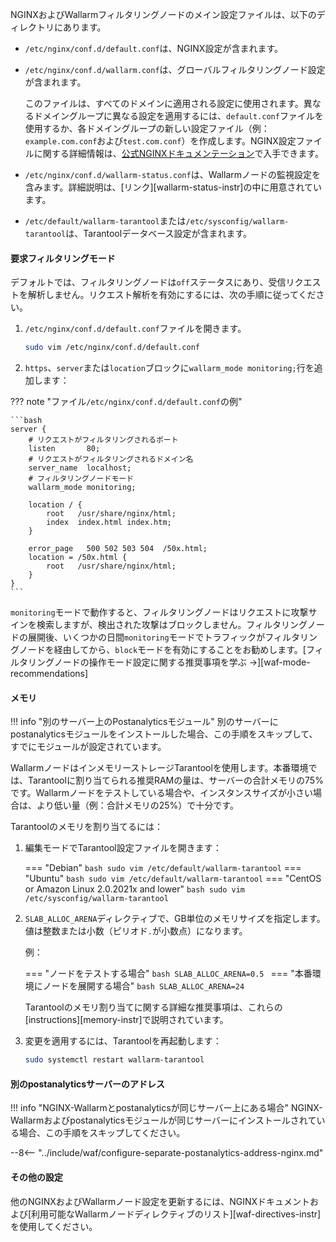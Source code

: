 NGINXおよびWallarmフィルタリングノードのメイン設定ファイルは、以下のディレクトリにあります。

* `/etc/nginx/conf.d/default.conf`は、NGINX設定が含まれます。
* `/etc/nginx/conf.d/wallarm.conf`は、グローバルフィルタリングノード設定が含まれます。

    このファイルは、すべてのドメインに適用される設定に使用されます。異なるドメイングループに異なる設定を適用するには、`default.conf`ファイルを使用するか、各ドメイングループの新しい設定ファイル（例：`example.com.conf`および`test.com.conf`）を作成します。NGINX設定ファイルに関する詳細情報は、[公式NGINXドキュメンテーション](https://nginx.org/en/docs/beginners_guide.html)で入手できます。
* `/etc/nginx/conf.d/wallarm-status.conf`は、Wallarmノードの監視設定を含みます。詳細説明は、[リンク][wallarm-status-instr]の中に用意されています。
* `/etc/default/wallarm-tarantool`または`/etc/sysconfig/wallarm-tarantool`は、Tarantoolデータベース設定が含まれます。

#### 要求フィルタリングモード

デフォルトでは、フィルタリングノードは`off`ステータスにあり、受信リクエストを解析しません。リクエスト解析を有効にするには、次の手順に従ってください。

1. `/etc/nginx/conf.d/default.conf`ファイルを開きます。

    ```bash
    sudo vim /etc/nginx/conf.d/default.conf
    ```
2. `https`、`server`または`location`ブロックに`wallarm_mode monitoring;`行を追加します：

??? note "ファイル`/etc/nginx/conf.d/default.conf`の例"

    ```bash
    server {
        # リクエストがフィルタリングされるポート
        listen       80;
        # リクエストがフィルタリングされるドメイン名
        server_name  localhost;
        # フィルタリングノードモード
        wallarm_mode monitoring;

        location / {
            root   /usr/share/nginx/html;
            index  index.html index.htm;
        }

        error_page   500 502 503 504  /50x.html;
        location = /50x.html {
            root   /usr/share/nginx/html;
        }
    }
    ```

`monitoring`モードで動作すると、フィルタリングノードはリクエストに攻撃サインを検索しますが、検出された攻撃はブロックしません。フィルタリングノードの展開後、いくつかの日間`monitoring`モードでトラフィックがフィルタリングノードを経由してから、`block`モードを有効にすることをお勧めします。[フィルタリングノードの操作モード設定に関する推奨事項を学ぶ →][waf-mode-recommendations]

#### メモリ

!!! info "別のサーバー上のPostanalyticsモジュール"
    別のサーバーにpostanalyticsモジュールをインストールした場合、この手順をスキップして、すでにモジュールが設定されています。

WallarmノードはインメモリーストレージTarantoolを使用します。本番環境では、Tarantoolに割り当てられる推奨RAMの量は、サーバーの合計メモリの75%です。Wallarmノードをテストしている場合や、インスタンスサイズが小さい場合は、より低い量（例：合計メモリの25%）で十分です。

Tarantoolのメモリを割り当てるには：

1. 編集モードでTarantool設定ファイルを開きます：

    === "Debian"
        ``` bash
        sudo vim /etc/default/wallarm-tarantool
        ```
    === "Ubuntu"
        ``` bash
        sudo vim /etc/default/wallarm-tarantool
        ```
    === "CentOS or Amazon Linux 2.0.2021x and lower"
        ``` bash
        sudo vim /etc/sysconfig/wallarm-tarantool
        ```
2. `SLAB_ALLOC_ARENA`ディレクティブで、GB単位のメモリサイズを指定します。値は整数または小数（ピリオド`.`が小数点）になります。

    例：
    
    === "ノードをテストする場合"
        ```bash
        SLAB_ALLOC_ARENA=0.5
        ```
    === "本番環境にノードを展開する場合"
        ```bash
        SLAB_ALLOC_ARENA=24
        ```

    Tarantoolのメモリ割り当てに関する詳細な推奨事項は、これらの[instructions][memory-instr]で説明されています。
3. 変更を適用するには、Tarantoolを再起動します：

    ```bash
    sudo systemctl restart wallarm-tarantool
    ```

#### 別のpostanalyticsサーバーのアドレス

!!! info "NGINX-Wallarmとpostanalyticsが同じサーバー上にある場合"
    NGINX-Wallarmおよびpostanalyticsモジュールが同じサーバーにインストールされている場合、この手順をスキップしてください。

--8<-- "../include/waf/configure-separate-postanalytics-address-nginx.md"

#### その他の設定

他のNGINXおよびWallarmノード設定を更新するには、NGINXドキュメントおよび[利用可能なWallarmノードディレクティブのリスト][waf-directives-instr]を使用してください。